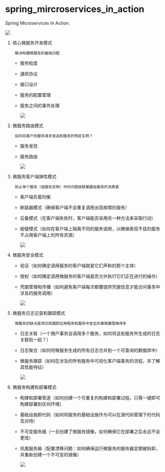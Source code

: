 # spring_mircroservices_in_action

Spring Microservices In Action.

![](./resources/P-1-14.png)

1. 核心微服务开发模式

        解决构建微服务的基础问题

    - 服务粒度
    - 通信协议
    - 接口设计
    - 服务的配置管理
    - 服务之间的事件处理

        ![](./resources/P-1-08.png)

2. 微服务路由模式

        如何将客户的服务请求发送到服务的特定实例？
    
    - 服务发现
    - 服务路由

        ![](./resources/P-1-09.png)

3. 微服务客户端弹性模式

        防止单个服务（或服务实例）中的问题级联暴露给服务的消费者

    - 客户端负载均衡
    - 断路器模式（确保客户端不会重复调用出现故障的服务）
    - 后备模式（在客户端失败时，客户端能否采用另一种方法来采取行动）
    - 舱璧模式（如何在客户端上隔离不同的服务调用，以确保表现不佳的服务不占用客户端上的所有资源）

        ![](./resources/P-1-10.png)

4. 微服务安全模式

    - 验证（如何确定调用服务的客户端就是它们声称的那个主体）
    - 授权（如何确定调用微服务的客户端是否允许执行它们正在进行的操作）
    - 凭据管理和传播（如何避免客户端每次都要提供凭据信息才能访问事务中涉及的服务调用）

        ![](./resources/P-1-11.png)

5. 微服务日志记录和跟踪模式

        微服务的缺点是调式和跟踪应用程序和服务中发生的事情要困难得多
        
    - 日志关联（一个用户事务会调用多个服务，如何将这些服务所生成的日志关联到一起？）
    - 日志聚合（如何将微服务生成的所有日志合并到一个可查询的数据库中）
    - 微服务跟踪（如何在涉及的所有服务中可视化客户端事务的流程，并了解其性能特征）

        ![](./resources/P-1-12.png)

6. 微服务构建和部署模式

    - 构建和部署管道（如何创建一个可重复的构建和部署过程，只需一键即可构建部署到任何环境）
    - 基础设施即代码（如何将服务的基础设施作为可以在源代码管理下的代码去对待）
    - 不可变服务器（一旦创建了微服务镜像，如何确保它在部署之后永远不会更改）
    - 凤凰服务器（配置漂移问题：如何确保运行微服务的服务器定期被拆卸，并重新创建一个不可变的镜像）

        ![](./resources/P-1-13.png)

